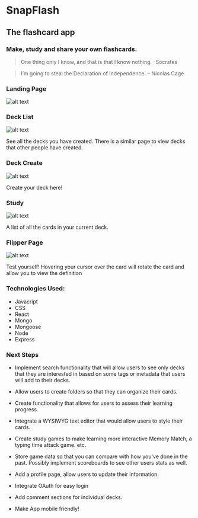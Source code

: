 # SnapFlash

## The flashcard app

### Make, study and share your own flashcards. 

> One thing only I know, and that is that I know nothing. -Socrates

>I’m going to steal the Declaration of Independence. – Nicolas Cage

### Landing Page
![alt text](https://i.imgur.com/owKYtK3.png)

### Deck List
![alt text](https://i.imgur.com/Nujt8EP.png)

See all the decks you have created. There is a similar page to view decks that other people have created.

### Deck Create
![alt text](https://i.imgur.com/0bVjr2u.png)

Create your deck here!

### Study
![alt text](https://i.imgur.com/hUeb7gn.png)

A list of all the cards in your current deck.

### Flipper Page
![alt text](https://i.imgur.com/MFOdk9P.png)

Test yourself! Hovering your cursor over the card will rotate the card and allow you to view the definition

### Technologies Used:

- Javacript
- CSS
- React
- Mongo
- Mongoose
- Node
- Express

### Next Steps

- Implement search functionality that will allow users to see only decks that they are interested in based on some tags or metadata that users will add to their decks.

- Allow users to create folders so that they can organize their cards.

- Create functionality that allows for users to assess their learning progress.

- Integrate a WYSIWYG text editor that would allow users to style their cards.

- Create study games to make learning more interactive Memory Match, a typing time attack game. etc.

- Store game data so that you can compare with how you've done in the past. Possibly implement scoreboards to see other users stats as well.

- Add a profile page, allow users to update their information.

- Integrate OAuth for easy login

- Add comment sections for individual decks.

- Make App mobile friendly!